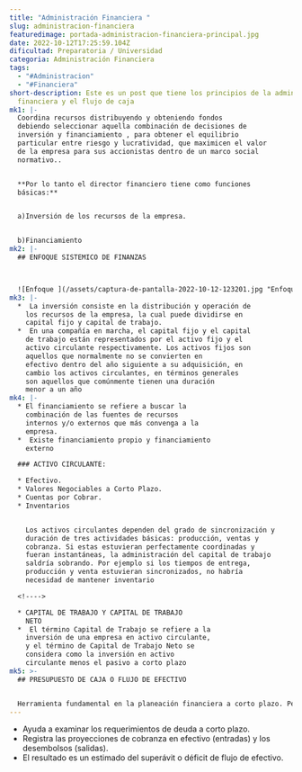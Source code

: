 ```yaml
---
title: "Administración Financiera "
slug: administracion-financiera
featuredimage: portada-administracion-financiera-principal.jpg
date: 2022-10-12T17:25:59.104Z
dificultad: Preparatoria / Universidad
categoria: Administración Financiera
tags:
  - "#Administracion"
  - "#Financiera"
short-description: Este es un post que tiene los principios de la administración
  financiera y el flujo de caja
mk1: |-
  Coordina recursos distribuyendo y obteniendo fondos 
  debiendo seleccionar aquella combinación de decisiones de 
  inversión y financiamiento , para obtener el equilibrio 
  particular entre riesgo y lucratividad, que maximicen el valor 
  de la empresa para sus accionistas dentro de un marco social 
  normativo..


  **Por lo tanto el director financiero tiene como funciones 
  básicas:**


  a)Inversión de los recursos de la empresa.


  b)Financiamiento
mk2: |-
  ## ENFOQUE SISTEMICO DE FINANZAS



  ![Enfoque ](/assets/captura-de-pantalla-2022-10-12-123201.jpg "Enfoque")
mk3: |-
  *  La inversión consiste en la distribución y operación de 
    los recursos de la empresa, la cual puede dividirse en 
    capital fijo y capital de trabajo.
  *  En una compañía en marcha, el capital fijo y el capital 
    de trabajo están representados por el activo fijo y el 
    activo circulante respectivamente. Los activos fijos son 
    aquellos que normalmente no se convierten en 
    efectivo dentro del año siguiente a su adquisición, en 
    cambio los activos circulantes, en términos generales 
    son aquellos que comúnmente tienen una duración 
    menor a un año
mk4: |-
  * El financiamiento se refiere a buscar la 
    combinación de las fuentes de recursos 
    internos y/o externos que más convenga a la 
    empresa.
  *  Existe financiamiento propio y financiamiento 
    externo

  ### ACTIVO CIRCULANTE:

  * Efectivo.
  * Valores Negociables a Corto Plazo.
  * Cuentas por Cobrar.
  * Inventarios


    Los activos circulantes dependen del grado de sincronización y 
    duración de tres actividades básicas: producción, ventas y 
    cobranza. Si estas estuvieran perfectamente coordinadas y 
    fueran instantáneas, la administración del capital de trabajo 
    saldría sobrando. Por ejemplo si los tiempos de entrega, 
    producción y venta estuvieran sincronizados, no habría 
    necesidad de mantener inventario

  <!---->

  * CAPITAL DE TRABAJO Y CAPITAL DE TRABAJO 
    NETO
  *  El término Capital de Trabajo se refiere a la 
    inversión de una empresa en activo circulante, 
    y el término de Capital de Trabajo Neto se 
    considera como la inversión en activo 
    circulante menos el pasivo a corto plazo
mk5: >-
  ## PRESUPUESTO DE CAJA O FLUJO DE EFECTIVO


  Herramienta fundamental en la planeación financiera a corto plazo. Permite identificar los requerimientos y las oportunidades financieras a corto plazo.
---
```



* Ayuda a examinar los requerimientos de deuda a corto plazo.
* Registra las proyecciones de cobranza en efectivo (entradas) y los desembolsos (salidas).
* El resultado es un estimado del superávit o déficit de flujo de efectivo.